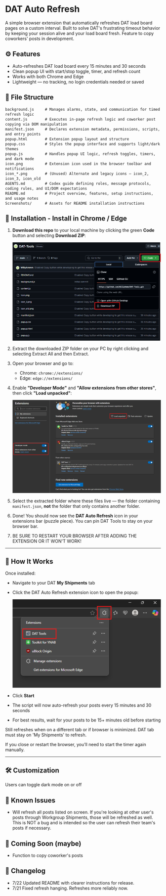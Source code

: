 # DAT Auto Refresh

A simple browser extension that automatically refreshes DAT load board pages on a custom interval. Built to solve DAT's frustrating timeout behavior by keeping your session alive and your load board fresh. Feature to copy coworkers' posts in development.

## ⚙️ Features

- Auto-refreshes DAT load board every 15 minutes and 30 seconds
- Clean popup UI with start/stop toggle, timer, and refresh count
- Works with both Chrome and Edge
- Lightweight — no tracking, no login credentials needed or saved

## 🧱 File Structure

```
background.js     # Manages alarms, state, and communication for timed refresh logic  
content.js        # Executes in-page refresh logic and coworker post copying via DOM manipulation  
manifest.json     # Declares extension metadata, permissions, scripts, and entry points  
popup.html        # Extension popup layout and structure  
popup.css         # Styles the popup interface and supports light/dark themes  
popup.js          # Handles popup UI logic, refresh toggles, timers, and dark mode  
icon.png          # Extension icon used in the browser toolbar and notifications  
icon_*.png        # (Unused) Alternate and legacy icons — icon_2, icon_3, icon_old  
AGENTS.md         # Codex guide defining roles, message protocols, coding rules, and UI/DOM expectations  
README.md         # Project overview, features, setup instructions, and usage notes  
Screenshots/      # Assets for README installation instructions  
```

## 🚀 Installation - Install in Chrome / Edge

1. **Download this repo** to your local machine by clicking the green **Code** button and selecting **Download ZIP**:

   ![Download ZIP](Screenshots/gh-download-zip.png)

2. Extract the downloaded ZIP folder on your PC by right clicking and selecting Extract All and then Extract.

3. Open your browser and go to:
   - Chrome: `chrome://extensions/`
   - Edge: `edge://extensions/`

4. Enable **"Developer Mode"** and **"Allow extensions from other stores"**, then click **"Load unpacked"**:

   ![Browser Install Page](Screenshots/install-browser.png)

5. Select the extracted folder where these files live — the folder containing `manifest.json`, **not** the folder that only contains another folder.

6. Done! You should now see the **DAT Auto Refresh** icon in your extensions bar (puzzle piece). You can pin DAT Tools to stay on your browser bar.

7. BE SURE TO RESTART YOUR BROWSER AFTER ADDING THE EXTENSION OR IT WON'T WORK!

---

## 🔁 How It Works

Once installed:
- Navigate to your DAT **My Shipments** tab
- Click the DAT Auto Refresh extension icon to open the popup:

  ![Extensions Bar](Screenshots/extensions.png)

- Click **Start**
- The script will now auto-refresh your posts every 15 minutes and 30 seconds
- For best results, wait for your posts to be 15+ minutes old before starting

Still refreshes when on a different tab or if browser is minimized. DAT tab must stay on 'My Shipments' to refresh.

If you close or restart the browser, you’ll need to start the timer again manually.

---

## 🛠️ Customization

Users can toggle dark mode on or off

## 💬 Known Issues

- Will refresh all posts listed on screen. If you're looking at other user's posts through Workgroup Shipments, those will be refreshed as well. This is NOT a bug and is intended so the user can refresh their team's posts if necessary.

## 🧪 Coming Soon (maybe)

- Function to copy coworker's posts

## 📄 Changelog

- 7/22 Updated README with clearer instructions for release.
- 7/21 Fixed refresh hanging. Refreshes more reliably now.